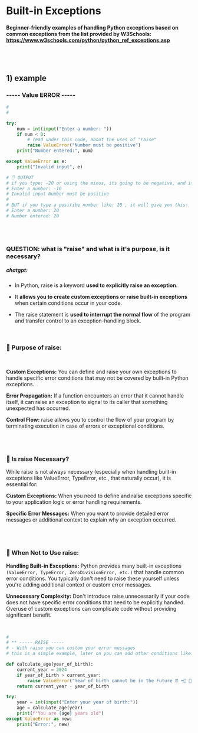 # Built-in Exceptions

#### Beginner-friendly examples of handling Python exceptions based on common exceptions from the list provided by W3Schools: https://www.w3schools.com/python/python_ref_exceptions.asp

<br>
<br>

## 1) example

### ----- Value ERROR -----

```python
#
#

try:
    num = int(input("Enter a number: "))
    if num < 0:
        # read under this code, about the uses of "raise"
        raise ValueError("Number must be positive")
    print("Number entered:", num)

except ValueError as e:
    print("Invalid input", e)

# ✋ OUTPUT
# if you type: -20 or using the minus, its going to be negative, and it will give you this:
# Enter a number: -10
# Invalid input Number must be positive
#
# BUT if you type a positibe number like: 20 , it will give you this:
# Enter a number: 20
# Number entered: 20
```

<br>
<br>

### QUESTION: what is "raise" and what is it's purpose, is it necessary?

##### chatgpt:

- In Python, raise is a keyword **used to explicitly raise an exception**.

- It **allows you to create custom exceptions or raise built-in exceptions** when certain conditions occur in your code.

- The raise statement is **used to interrupt the normal flow** of the program and transfer control to an exception-handling block.

<br>

### 🍊 Purpose of raise:

<br>

**Custom Exceptions:** You can define and raise your own exceptions to handle specific error conditions that may not be covered by built-in Python exceptions.

**Error Propagation:** If a function encounters an error that it cannot handle itself, it can raise an exception to signal to its caller that something unexpected has occurred.

**Control Flow:** raise allows you to control the flow of your program by terminating execution in case of errors or exceptional conditions.

<br>
<br>

### 🍊 Is raise Necessary?

While raise is not always necessary (especially when handling built-in exceptions like ValueError, TypeError, etc., that naturally occur), it is essential for:

**Custom Exceptions:** When you need to define and raise exceptions specific to your application logic or error handling requirements.

**Specific Error Messages:** When you want to provide detailed error messages or additional context to explain why an exception occurred.

<br>
<br>

### 🍊 When Not to Use raise:

**Handling Built-in Exceptions:** Python provides many built-in exceptions `(ValueError, TypeError, ZeroDivisionError, etc.)` that handle common error conditions. You typically don't need to raise these yourself unless you're adding additional context or custom error messages.

**Unnecessary Complexity:** Don't introduce raise unnecessarily if your code does not have specific error conditions that need to be explicitly handled. Overuse of custom exceptions can complicate code without providing significant benefit.

<br>

```python
#
# ** ----- RAISE -----
# - With raise you can custom your error messages
# this is a simple example, later on you can add other conditions like: not allowing the user to type less than 2 or 3 numbers or more than 4, because you want a year , stuff like that

def calculate_age(year_of_birth):
    current_year = 2024
    if year_of_birth > current_year:
        raise ValueError("Year of birth cannot be in the Future ⏰ ⬅️🚗 💨 ⚡️ ")
    return current_year - year_of_birth

try:
    year = int(input("Enter your year of birth:"))
    age = calculate_age(year)
    print(f"You are {age} years old")
except ValueError as new:
    print("Error:", new)

```
